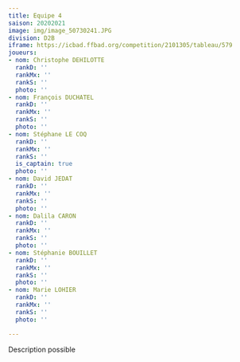 ```yaml
---
title: Equipe 4
saison: 20202021
image: img/image_50730241.JPG
division: D2B
iframe: https://icbad.ffbad.org/competition/2101305/tableau/579
joueurs:
- nom: Christophe DEHILOTTE
  rankD: ''
  rankMx: ''
  rankS: ''
  photo: ''
- nom: François DUCHATEL
  rankD: ''
  rankMx: ''
  rankS: ''
  photo: ''
- nom: Stéphane LE COQ
  rankD: ''
  rankMx: ''
  rankS: ''
  is_captain: true
  photo: ''
- nom: David JEDAT
  rankD: ''
  rankMx: ''
  rankS: ''
  photo: ''
- nom: Dalila CARON
  rankD: ''
  rankMx: ''
  rankS: ''
  photo: ''
- nom: Stéphanie BOUILLET
  rankD: ''
  rankMx: ''
  rankS: ''
  photo: ''
- nom: Marie LOHIER
  rankD: ''
  rankMx: ''
  rankS: ''
  photo: ''

---
```

Description possible